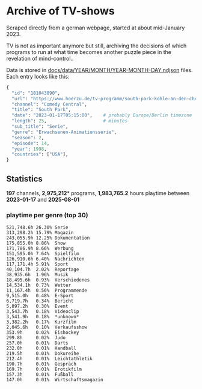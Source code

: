 # Archive of TV-shows

Scraped directly from a german webpage, started at about mid-January 2023.

TV is not as important anymore but still, archiving the decisions of which programs to run at what time
becomes another puzzle piece in the revelation of mind-control.. 

Data is stored in [docs/data/YEAR/MONTH/YEAR-MONTH-DAY.ndjson](docs/data/) files. 
Each entry looks like this:

```python
{
  "id": "181043890", 
  "url": "https://www.hoerzu.de/tv-programm/south-park-kohle-an-den-chefkoch/bid_181043890/", 
  "channel": "Comedy Central", 
  "title": "South Park", 
  "date": "2023-01-17T05:15:00",    # probably Europe/Berlin timezone 
  "length": 25,                     # minutes 
  "sub_title": "Serie", 
  "genre": "Erwachsenen-Animationsserie", 
  "season": 2, 
  "episode": 14, 
  "year": 1998, 
  "countries": ["USA"],
}
```

## Statistics

**197** channels, **2,975,212*** programs, **1,983,765.2** hours playtime between **2023-01-17** and **2025-08-01**


### playtime per genre (top 30)

    521,748.6h 26.30% Serie
    313,298.2h 15.79% Magazin
    243,055.9h 12.25% Dokumentation
    175,855.0h 8.86%  Show
    171,786.9h 8.66%  Werbung
    151,595.0h 7.64%  Spielfilm
    126,910.6h 6.40%  Nachrichten
    117,171.4h 5.91%  Sport
    40,104.7h  2.02%  Reportage
    38,935.6h  1.96%  Musik
    18,495.6h  0.93%  Verschiedenes
    14,534.1h  0.73%  Wetter
    11,167.4h  0.56%  Programmende
    9,515.0h   0.48%  E-Sport
    6,719.7h   0.34%  Bericht
    5,897.2h   0.30%  Event
    3,543.7h   0.18%  Videoclip
    3,541.9h   0.18%  *unknown*
    3,382.2h   0.17%  Kurzfilm
    2,045.6h   0.10%  Verkaufsshow
    353.9h     0.02%  Eishockey
    299.8h     0.02%  Judo
    257.0h     0.01%  Darts
    232.8h     0.01%  Handball
    219.5h     0.01%  Dokureihe
    212.4h     0.01%  Leichtathletik
    190.7h     0.01%  Gespräch
    169.7h     0.01%  Erotikfilm
    157.3h     0.01%  Fußball
    147.0h     0.01%  Wirtschaftsmagazin
